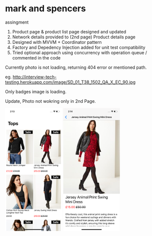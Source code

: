 # mark and spencers
assingment


1.  Product page & product list page designed and updated
2.  Network details provided to (2nd page) Product details page
3. Designed with MVVM + Coordinator pattern
4. Factory and Depedency Injection added for unit test compatibility 
5. Tried optional approach using concurrency with operation queue / commented in the code

Currently photo is not loading, returning 404 error or mentioned path.

eg. http://interview-tech-testing.herokuapp.com/image/SD_01_T38_1502_QA_X_EC_90.jpg

Only badges image is loading.

Update, Photo not wokring only in 2nd Page.

<img src="https://github.com/narezkumar/mns/blob/master/Simulator%20Screen%20Shot%20-%20iPhone%2011%20-%202020-06-23%20at%2014.13.42.png" height="400">

<img src="https://github.com/narezkumar/mns/blob/master/Simulator%20Screen%20Shot%20-%20iPhone%2011%20-%202020-06-23%20at%2014.14.26.png" height="400">
